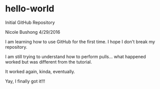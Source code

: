 # hello-world
Initial GitHub Repository 

Nicole Bushong
4/29/2016

I am learning how to use GitHub for the first time. I hope I don't break my repository.

I am still trying to understand how to perform pulls... what happened worked but was different from the tutorial.  

It worked again, kinda, eventually.

Yay, I finally got it!!!
